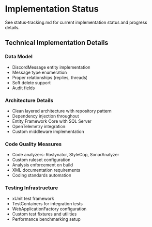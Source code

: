 # Implementation Status

See status-tracking.md for current implementation status and progress details.

## Technical Implementation Details

### Data Model
- DiscordMessage entity implementation
- Message type enumeration
- Proper relationships (replies, threads)
- Soft delete support
- Audit fields

### Architecture Details
- Clean layered architecture with repository pattern
- Dependency injection throughout
- Entity Framework Core with SQL Server
- OpenTelemetry integration
- Custom middleware implementation

### Code Quality Measures
- Code analyzers: Roslynator, StyleCop, SonarAnalyzer
- Custom ruleset configuration
- Analysis enforcement on build
- XML documentation requirements
- Coding standards automation

### Testing Infrastructure
- xUnit test framework
- TestContainers for integration tests
- WebApplicationFactory configuration
- Custom test fixtures and utilities
- Performance benchmarking setup
